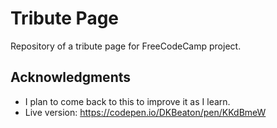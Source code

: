 # Tribute Page

Repository of a tribute page for FreeCodeCamp project.

## Acknowledgments

- I plan to come back to this to improve it as I learn.
- Live version: https://codepen.io/DKBeaton/pen/KKdBmeW
